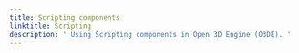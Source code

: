 ```yaml
---
title: Scripting components
linktitle: Scripting
description: ' Using Scripting components in Open 3D Engine (O3DE). '
---
```


